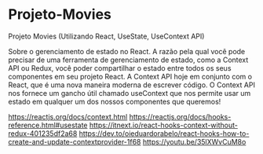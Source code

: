 # Projeto-Movies

Projeto Movies (Utilizando React, UseState, UseContext API)

Sobre o gerenciamento de estado no React. A razão pela qual você pode precisar de uma ferramenta de gerenciamento de estado, como a Context API ou Redux, você poder compartilhar o estado entre todos os seus componentes em seu projeto React. A Context API hoje em conjunto com o React, que é uma nova maneira moderna de escrever código. O Context API nos fornece um gancho útil chamado useContext que nos permite usar um estado em qualquer um dos nossos componentes que queremos!

https://reactjs.org/docs/context.html
https://reactjs.org/docs/hooks-reference.html#usestate
https://itnext.io/react-hooks-context-without-redux-401235df2a68
https://dev.to/oieduardorabelo/react-hooks-how-to-create-and-update-contextprovider-1f68
https://youtu.be/35lXWvCuM8o
